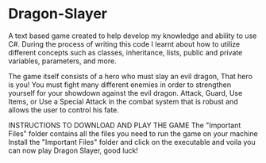 # Dragon-Slayer
A text based game created to help develop my knowledge and ability to use C#.
During the process of writing this code I learnt about how to utilize different concepts such as
classes, inheritance, lists, public and private variables, parameters, and more.

The game itself consists of a hero who must slay an evil dragon,
That hero is you!
You must fight many different enemies in order to strengthen yourself for your showdown against the evil dragon.
Attack, Guard, Use Items, or Use a Special Attack in the combat system that is robust and allows the user to control his fate.



INSTRUCTIONS TO DOWNLOAD AND PLAY THE GAME
The "Important Files" folder contains all the files you need to run the game on your machine
Install the "Important Files" folder and click on the executable and voila you can now play Dragon Slayer, good luck!


